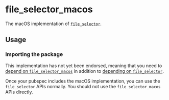# file\_selector\_macos

The macOS implementation of [`file_selector`][1].

## Usage

### Importing the package

This implementation has not yet been endorsed, meaning that you need to
[depend on `file_selector_macos`][2] in addition to
[depending on `file_selector`][3].

Once your pubspec includes the macOS implementation, you can use the
`file_selector` APIs normally. You should not use the `file_selector_macos`
APIs directly.

[1]: https://pub.dev/packages/file_selector
[2]: https://pub.dev/packages/file_selector_macos/install
[3]: https://pub.dev/packages/file_selector/install
